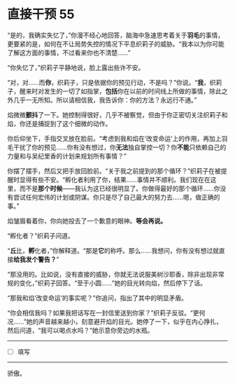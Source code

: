 # 直接干预 55

“是的，我确实失忆了，”你漫不经心地回答，脑海中急速思考着关于**羽毛**的事情，更要紧的是，如何在不让局势失控的情况下平息织莉子的威胁。“我本以为你可能了解这方面的事情，不过看来你也不清楚……”

“你失忆了，”织莉子平静地说，脸上露出些许不安。

“对，对……而**你**，织莉子，只是依据你的预见行动，不是吗？”你说。“**我**，织莉子，醒来时对发生的一切了如指掌，**包括**你在以前的时间线上所做的事情，除此之外几乎一无所知。所以请相信我，我告诉你：你的方法？永远行不通。”

焰微微**颤抖**了一下。她控制得很好，几乎不被察觉，但由于你正密切关注织莉子和焰，你还是捕捉到了这个细微的动作。

你后仰坐下，手指交叉放在脸前。“考虑到我和焰在‘改变命运’上的作用，再加上羽毛干扰了你的预见……你有没有想过，你**无法**独自掌控一切？你**不能**只依赖自己的力量和与吴纪里香的计划来规划所有事情？”

你摆了摆手，然后又把手放回脸前。“关于我之前提到的那个循环？”织莉子在被提醒时显得有些不安。“孵化者利用了你，结果……事情并不顺利。我们现在在这里，而不是**那个时候**——我认为这已经很明显了。你做得最好的那个循环……你没有尝试任何宏伟的计划或阴谋。你只是尽了自己最大的努力去……嗯，做正确的事。”

焰皱眉看着你，你向她投去了一个歉意的眼神。**等会再说。**

“孵化者？”织莉子问道。

“**丘**比，**孵**化者，”你解释道。“那是**它**的称呼。那么……我想问，你有没有想过就直接**给我发个警告？**”

“那没用的。比如说，没有直接的威胁，你就无法说服美树沙耶香，除非出现非常规的变化，”织莉子回答。“至于小圆……”她的目光转向焰，然后停下了话。

“那我和焰‘改变命运’的事实呢？”你追问，指出了其中的明显矛盾。

“你会相信我吗？如果我把话写在一封信里送到你家？”织莉子反驳。“更何况……”她的声音越来越小，刻意避开焰的目光。她停了一下，似乎在内心挣扎，然后问道，“我可以喝点水吗？”她示意你旁边的水瓶。

---

- [ ] 填写

---

骄傲。

